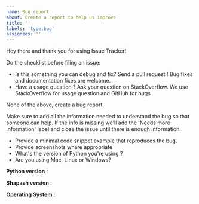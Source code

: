 ```yaml
---
name: Bug report
about: Create a report to help us improve
title: ''
labels: 'type:bug'
assignees: ''
---
```


Hey there and thank you for using Issue Tracker!

Do the checklist before filing an issue:

- Is this something you can debug and fix? Send a pull request ! Bug fixes and documentation fixes are welcome.
- Have a usage question ? Ask your question on StackOverflow. We use StackOverflow for usage question and GitHub for bugs.

None of the above, create a bug report

Make sure to add all the information needed to understand the bug so that someone can help. If the info is missing we'll add the 'Needs more information' label and close the issue until there is enough information.

- Provide a minimal code snippet example that reproduces the bug.
- Provide screenshots where appropriate
- What's the version of Python you're using ?
- Are you using Mac, Linux or Windows?

**Python version** :

**Shapash version** :

**Operating System** :

